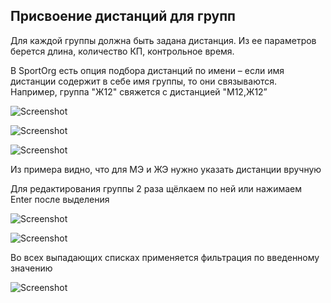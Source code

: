 ## Присвоение дистанций для групп

Для каждой группы должна быть задана дистанция. 
Из ее параметров берется длина, количество КП, контрольное время.

В SportOrg есть опция подбора дистанций по имени – если имя дистанции содержит в себе имя группы, то они связываются.
Например, группа "Ж12" свяжется с дистанцией "М12,Ж12”

![Screenshot](img/14.png)

![Screenshot](img/15.png)

![Screenshot](img/16.png)

Из примера видно, что для МЭ и ЖЭ нужно указать дистанции вручную

Для редактирования группы 2 раза щёлкаем по ней или нажимаем Enter после выделения

![Screenshot](img/17.png)

![Screenshot](img/18.png)

Во всех выпадающих списках применяется фильтрация по введенному значению

![Screenshot](img/19.png)

